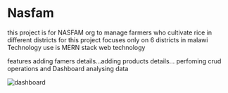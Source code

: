 # Nasfam

this project is for NASFAM org to manage farmers who cultivate rice in different districts for this 
project focuses only on 6 districts in malawi
Technology use is MERN stack web technology

features adding famers details...adding products details... perfoming crud operations
and Dashboard analysing data

![dashboard](https://github.com/JosephGMkonda/Nasfam/assets/105700208/5a6f7e14-2881-447e-8ac8-f64d75e3e490)
